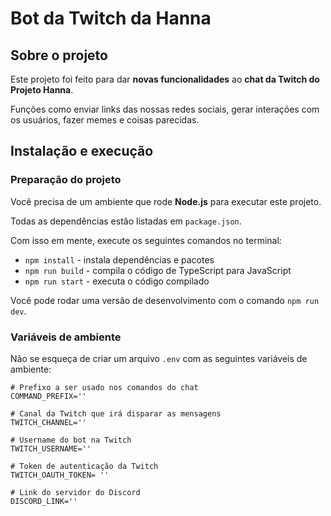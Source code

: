 # Bot da Twitch da Hanna
## Sobre o projeto

Este projeto foi feito para dar **novas funcionalidades** ao **chat da Twitch do Projeto Hanna**.

Funções como enviar links das nossas redes sociais, gerar interações com os usuários, fazer memes e coisas parecidas.

## Instalação e execução
### Preparação do projeto
Você precisa de um ambiente que rode **Node.js** para executar este projeto.

Todas as dependências estão listadas em `package.json`.

Com isso em mente, execute os seguintes comandos no terminal:
- `npm install` - instala dependências e pacotes
- `npm run build` - compila o código de TypeScript para JavaScript
- `npm run start` - executa o código compilado

Você pode rodar uma versão de desenvolvimento com o comando `npm run dev`.

### Variáveis de ambiente
Não se esqueça de criar um arquivo `.env` com as seguintes variáveis de ambiente:

```
# Prefixo a ser usado nos comandos do chat
COMMAND_PREFIX=''

# Canal da Twitch que irá disparar as mensagens
TWITCH_CHANNEL=''

# Username do bot na Twitch
TWITCH_USERNAME=''

# Token de autenticação da Twitch
TWITCH_OAUTH_TOKEN= ''

# Link do servidor do Discord
DISCORD_LINK=''
```
